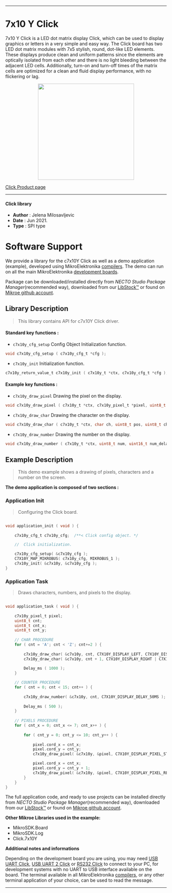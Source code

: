 
---
# 7x10 Y Click

7x10 Y Click is a LED dot matrix display Click, which can be used to display graphics or letters in a very simple and easy way. The Click board has two LED dot matrix modules with 7x5 stylish, round, dot-like LED elements. These displays produce clean and uniform patterns since the elements are optically isolated from each other and there is no light bleeding between the adjacent LED cells. Additionally, turn-on and turn-off times of the matrix cells are optimized for a clean and fluid display performance, with no flickering or lag.

<p align="center">
  <img src="https://download.mikroe.com/images/click_for_ide/7x10y_click.png" height=300px>
</p>

[Click Product page](https://www.mikroe.com/7x10-y-click)

---


#### Click library

- **Author**        : Jelena Milosavljevic
- **Date**          : Jun 2021.
- **Type**          : SPI type


# Software Support

We provide a library for the c7x10Y Click
as well as a demo application (example), developed using MikroElektronika
[compilers](https://www.mikroe.com/necto-studio).
The demo can run on all the main MikroElektronika [development boards](https://www.mikroe.com/development-boards).

Package can be downloaded/installed directly from *NECTO Studio Package Manager*(recommended way), downloaded from our [LibStock&trade;](https://libstock.mikroe.com) or found on [Mikroe github account](https://github.com/MikroElektronika/mikrosdk_click_v2/tree/master/clicks).

## Library Description

> This library contains API for c7x10Y Click driver.

#### Standard key functions :

- `c7x10y_cfg_setup` Config Object Initialization function.
```c
void c7x10y_cfg_setup ( c7x10y_cfg_t *cfg );
```

- `c7x10y_init` Initialization function.
```c
c7x10y_return_value_t c7x10y_init ( c7x10y_t *ctx, c7x10y_cfg_t *cfg );
```

#### Example key functions :

- `c7x10y_draw_pixel` Drawing the pixel on the display.
```c
void c7x10y_draw_pixel ( c7x10y_t *ctx, c7x10y_pixel_t *pixel, uint8_t mode, uint8_t px_delay );
```

- `c7x10y_draw_char` Drawing the character on the display.
```c
void c7x10y_draw_char ( c7x10y_t *ctx, char ch, uint8_t pos, uint8_t ch_delay );
```

- `c7x10y_draw_number` Drawing the number on the display.
```c
void c7x10y_draw_number ( c7x10y_t *ctx, uint8_t num, uint16_t num_delay );
```

## Example Description

> This demo example shows a drawing of pixels, characters and a number on the screen.

**The demo application is composed of two sections :**

### Application Init

> Configuring the Click board.

```c

void application_init ( void ) {
    
    c7x10y_cfg_t c7x10y_cfg;  /**< Click config object. */

    //  Click initialization.

    c7x10y_cfg_setup( &c7x10y_cfg );
    C7X10Y_MAP_MIKROBUS( c7x10y_cfg, MIKROBUS_1 );
    c7x10y_init( &c7x10y, &c7x10y_cfg );
}

```

### Application Task

> Draws characters, numbers, and pixels to the display.

```c

void application_task ( void ) {
    
    c7x10y_pixel_t pixel;
    uint8_t cnt;
    uint8_t cnt_x;
    uint8_t cnt_y;
    
    // CHAR PROCEDURE
    for ( cnt = 'A'; cnt < 'Z'; cnt+=2 ) {
        
        c7x10y_draw_char( &c7x10y, cnt, C7X10Y_DISPLAY_LEFT, C7X10Y_DISPLAY_DELAY_50MS );
        c7x10y_draw_char( &c7x10y, cnt + 1, C7X10Y_DISPLAY_RIGHT | C7X10Y_DISPLAY_REFRESH, C7X10Y_DISPLAY_DELAY_50MS );
       
        Delay_ms ( 1000 );
    }

    // COUNTER PROCEDURE
    for ( cnt = 0; cnt < 15; cnt++ ) {
        
        c7x10y_draw_number( &c7x10y, cnt, C7X10Y_DISPLAY_DELAY_50MS );
        
        Delay_ms ( 500 );
    }
    
    // PIXELS PROCEDURE
    for ( cnt_x = 0; cnt_x <= 7; cnt_x++ ) {
        
        for ( cnt_y = 0; cnt_y <= 10; cnt_y++ ) {
            
            pixel.cord_x = cnt_x;
            pixel.cord_y = cnt_y;
            c7x10y_draw_pixel( &c7x10y, &pixel, C7X10Y_DISPLAY_PIXEL_STORAGE, C7X10Y_DISPLAY_DELAY_20MS );

            pixel.cord_x = cnt_x;
            pixel.cord_y = cnt_y + 1;
            c7x10y_draw_pixel( &c7x10y, &pixel, C7X10Y_DISPLAY_PIXEL_REFRESH, C7X10Y_DISPLAY_DELAY_20MS );
        }
    }
}

```

The full application code, and ready to use projects can be installed directly from *NECTO Studio Package Manager*(recommended way), downloaded from our [LibStock&trade;](https://libstock.mikroe.com) or found on [Mikroe github account](https://github.com/MikroElektronika/mikrosdk_click_v2/tree/master/clicks).

**Other Mikroe Libraries used in the example:**

- MikroSDK.Board
- MikroSDK.Log
- Click.7x10Y

**Additional notes and informations**

Depending on the development board you are using, you may need
[USB UART Click](http://shop.mikroe.com/usb-uart-click),
[USB UART 2 Click](http://shop.mikroe.com/usb-uart-2-click) or
[RS232 Click](http://shop.mikroe.com/rs232-click) to connect to your PC, for
development systems with no UART to USB interface available on the board. The
terminal available in all MikroElektronika
[compilers](http://shop.mikroe.com/compilers), or any other terminal application
of your choice, can be used to read the message.

---
